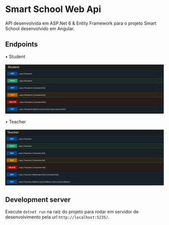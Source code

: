 # Smart School Web Api

API desenvolvida em ASP.Net 6 & Entity Framework para o projeto Smart School desenvolvido em Angular.

## Endpoints

• Student <br><br>
<img src="assets/student-endpoints.png">

• Teacher <br><br>
<img src="assets/teacher-endpoints.png">

## Development server

Execute `dotnet run` na raiz do projeto para rodar em servidor de desenvolvimento pela url `http://localhost:5235/`.
